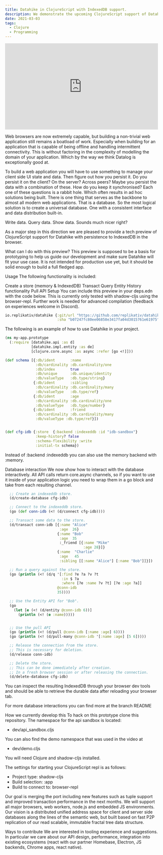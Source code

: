 ```yaml
---
title: Datahike in ClojureScript with IndexedDB support.
description: We demonstrate the upcoming ClojureScript support of Datahike.
date: 2021-03-03
tags:
  - Clojure
  - Programming
---
```


<div style="position: relative; padding-bottom: 56.25%; height: 0;"><iframe src="https://www.loom.com/embed/e9ad51e5e6f34b06ba535c6f5eff657b?sid=12441379-430c-4df1-92a2-247c6c848086" frameborder="0" webkitallowfullscreen mozallowfullscreen allowfullscreen style="position: absolute; top: 0; left: 0; width: 100%; height: 100%;"></iframe></div>

Web browsers are now extremely capable, but building a non-trivial web application still remains a boatload of work. Especially when building for an application that is capable of being offline and handling intermittent connectivity. This is without factoring in the complexity of modelling the domain of your application. Which by the way we think Datalog is exceptionally good at.

To build a web application you will have to use something to manage your client side UI state and data. Then figure out how you persist it. Do you persist it on the client? On the server? Across peers? Maybe you persist the data with a combination of these. How do you keep it synchronised? Each one of these questions is a rabbit hole. Which often results in ad hoc solutions being built. There is one thing that serves as the backbone to almost all modern web applications. That is a database. So the most logical solution is to create a universal database. One with a consistent interface and data distribution built-in.

Write data. Query data. Show data. Sounds much nicer right?

As a major step in this direction we are pleased to provide a tech preview of ClojureScript support for Datahike with persistence to IndexedDB in the browser.

What can I do with this preview?
This preview is supposed to be a basis for prototyping to help us guide our development and make sure Datahike will fit your use case. It is not intended for production use yet, but it should be solid enough to build a full fledged app.

Usage
The following functionality is included:

Create a store (memory & IndexedDB)
Transact
Query
Entity
History functionality
Pull API
Setup
You can include this preview in your deps.edn with the code below. This is currently only tested with shadow-cljs using the browser-repl. Further work is needed for advanced compilation (feedback on experiences welcome in Discord).
```clojure
io.replikativ/datahike {:git/url "https://github.com/replikativ/datahike.git"
                        :sha "b07247fc80ee06858e3417fa04d3015761e61975"}
```
The following is an example of how to use Datahike in your project.
```clojure
(ns my-app.prototype
  (:require [datahike.api :as d]
            [datahike.impl.entity :as de]
            [clojure.core.async :as async :refer [go <!]]))

(def schema [{:db/ident       :name
              :db/cardinality :db.cardinality/one
              :db/index       true
              :db/unique      :db.unique/identity
              :db/valueType   :db.type/string}
             {:db/ident       :sibling
              :db/cardinality :db.cardinality/many
              :db/valueType   :db.type/ref}
             {:db/ident       :age
              :db/cardinality :db.cardinality/one
              :db/valueType   :db.type/number}
             {:db/ident       :friend
              :db/cardinality :db.cardinality/many
              :db/valueType :db.type/ref}])


(def cfg-idb {:store  {:backend :indexeddb :id "idb-sandbox"}
              :keep-history? false
              :schema-flexibility :write
              :initial-tx schema})
```
Instead of :backend :indexeddb you can also use the memory backend with :memory.

Database interaction
We now show how to interact with the database interactively. All API calls return core.async channels, so if you want to use it inside of your application logic you need to wrap them in a go block and take from each resulting channel.
```clojure
  ;; Create an indexeddb store.
  (d/create-database cfg-idb)

  ;; Connect to the indexeddb store.
  (go (def conn-idb (<! (d/connect cfg-idb))))

  ;; Transact some data to the store.
  (d/transact conn-idb [{:name "Alice"
                         :age  26}
                        {:name "Bob"
                         :age  35
                         :_friend [{:name "Mike"
                                    :age 28}]}
                        {:name  "Charlie"
                         :age   45
                         :sibling [[:name "Alice"] [:name "Bob"]]}])

  ;; Run a query against the store.
  (go (println (<! (d/q '[:find ?e ?a ?v ?t
                          :in $ ?a
                          :where [?e :name ?v ?t] [?e :age ?a]]
                        @conn-idb
                        35))))

  ;; Use the Entity API for "Bob".
  (go
    (let [e (<! (d/entity @conn-idb 6))]
      (println (<! (e :name)))))


  ;; Use the pull API
  (go (println (<! (d/pull @conn-idb [:name :age] 6))))
  (go (println (<! (d/pull-many @conn-idb '[:name :age] [5 6]))))

  ;; Release the connection from the store.
  ;; This is necessary for deletion.
  (d/release conn-idb)

  ;; Delete the store. 
  ;; This can be done immediately after creation.
  ;; In a fresh browser session or after releasing the connection. 
  (d/delete-database cfg-idb) 
```
You can inspect the resulting IndexedDB through your browser dev tools and should be able to retrieve the durable data after reloading your browser tab.

For more database interactions you can find more at the branch README

How we currently develop this
To hack on this prototype clone this repository. The namespace for the api sandbox is located:

- dev/api_sandbox.cljs

You can also find the demo namespace that was used in the video at

- dev/demo.cljs

You will need Clojure and shadow-cljs installed.

The settings for starting your ClojureScript repl is as follows:

- Project type: shadow-cljs
- Build selection: :app
- Build to connect to: browser-repl

Our goal is merging the port including new features such as tuple support and improved transaction performance in the next months. We will support all major browsers, web workers, node.js and embedded JS environments. Our vision is a distributed unified address space for client and server side databases along the lines of the semantic web, but built based on fast P2P replication of our read scalable, immutable fractal tree data structure.

Ways to contribute
We are interested in tooling experience and suggestions. In particular we care about our API design, performance, integration into existing ecosystems (react with our partner Homebase, Electron, JS backends, Chrome apps, react native).